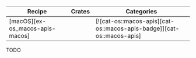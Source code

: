 | Recipe | Crates | Categories |
|--------|--------|------------|
| [macOS][ex-os_macos-apis-macos] |  | [![cat-os::macos-apis][cat-os::macos-apis-badge]][cat-os::macos-apis] |

<div class="hidden">
TODO
</div>
